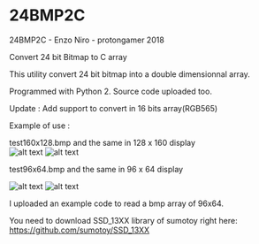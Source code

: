 # 24BMP2C
24BMP2C - Enzo Niro - protongamer 2018

Convert 24 bit Bitmap to C array

This utility convert 24 bit bitmap into a double dimensionnal array.

Programmed with Python 2. Source code uploaded too.

Update : Add support to convert in 16 bits array(RGB565)

Example of use :

test160x128.bmp and the same in 128 x 160 display     
![alt text](https://raw.githubusercontent.com/protongamer/24BMP2C/master/test160x128.bmp)
![alt text](https://raw.githubusercontent.com/protongamer/24BMP2C/master/128x160Display.JPG)






test96x64.bmp and the same in 96 x 64 display

![alt text](https://raw.githubusercontent.com/protongamer/24BMP2C/master/test96x64.bmp)
![alt text](https://raw.githubusercontent.com/protongamer/24BMP2C/master/96x64Display.JPG)

I uploaded an example code to read a bmp array of 96x64.

You need to download SSD_13XX library of sumotoy right here:
https://github.com/sumotoy/SSD_13XX
